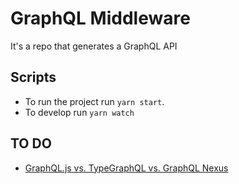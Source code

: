 # GraphQL Middleware

It's a repo that generates a GraphQL API

## Scripts

- To run the project run `yarn start`.
- To develop run `yarn watch`

## TO DO

- [GraphQL.js vs. TypeGraphQL vs. GraphQL Nexus](https://medium.com/swlh/graphql-js-vs-typegraphql-vs-graphql-nexus-2a8036deb851)
